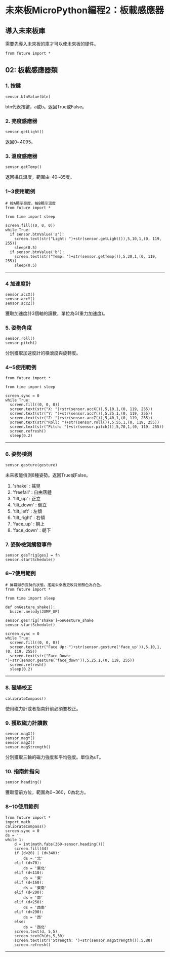 # 未來板MicroPython編程2：板載感應器

## 導入未來板庫

需要先導入未來板的庫才可以使未來板的硬件。

    from future import *

## 02: 板載感應器類

### 1. 按鍵

    sensor.btnValue(btn)
    
btn代表按鍵，a或b。返回True或False。

### 2. 亮度感應器

    sensor.getLight()
    
返回0~4095。

### 3. 溫度感應器

    sensor.getTemp()
    
返回攝氏溫度，範圍由-40~85度。

### 1~3使用範例
    
    # 按A顯示亮度，按B顯示溫度
    from future import *
    
    from time import sleep
    
    screen.fill((0, 0, 0))
    while True:
      if sensor.btnValue('a'):
        screen.text(str("Light: ")+str(sensor.getLight()),5,10,1,(0, 119, 255))
        sleep(0.5)
      if sensor.btnValue('b'):
        screen.text(str("Temp: ")+str(sensor.getTemp()),5,30,1,(0, 119, 255))
        sleep(0.5)

-----------------

### 4 加速度計

    sensor.accX()
    sensor.accY()
    sensor.accZ()
    
獲取加速度計3個軸的讀數，單位為G(重力加速度)。

### 5. 姿勢角度

    sensor.roll()
    sensor.pitch()
    
分別獲取加速度計的橫滾度與旋轉度。

### 4~5使用範例

    from future import *

    from time import sleep
    
    screen.sync = 0
    while True:
      screen.fill((0, 0, 0))
      screen.text(str("X: ")+str(sensor.accX()),5,10,1,(0, 119, 255))
      screen.text(str("Y: ")+str(sensor.accY()),5,25,1,(0, 119, 255))
      screen.text(str("Z: ")+str(sensor.accZ()),5,40,1,(0, 119, 255))
      screen.text(str("Roll: ")+str(sensor.roll()),5,55,1,(0, 119, 255))
      screen.text(str("Pitch: ")+str(sensor.pitch()),5,70,1,(0, 119, 255))
      screen.refresh()
      sleep(0.2)

---------------

### 6. 姿勢檢測

    sensor.gesture(gesture)

未來板能偵測8種姿勢。返回True或False。

1. 'shake' : 搖晃
2. 'freefall' : 自由落體
3. 'tilt_up' : 正立
4. 'tilt_down' : 倒立
5. 'tilt_left' : 左傾
6. 'tilt_right' : 右傾
7. 'face_up' : 朝上
8. 'face_down' : 朝下

### 7. 姿勢檢測觸發事件

    sensor.gesTrig[ges] = fn
    sensor.startSchedule()
    
### 6~7使用範例

    # 屏幕顯示姿勢的狀態，搖晃未來板更改背景顏色為白色。
    from future import *
    
    from time import sleep

    def onGesture_shake():
      buzzer.melody(JUMP_UP)
    
    sensor.gesTrig['shake']=onGesture_shake
    sensor.startSchedule()
    
    screen.sync = 0
    while True:
      screen.fill((0, 0, 0))
      screen.text(str("Face Up: ")+str(sensor.gesture('face_up')),5,10,1,(0, 119, 255))
      screen.text(str("Face Down: ")+str(sensor.gesture('face_down')),5,25,1,(0, 119, 255))
      screen.refresh()
      sleep(0.2)

-----------------

### 8. 磁場校正

    calibrateCompass()
    
使用磁力計或者指南針前必須要校正。

### 9. 獲取磁力計讀數

    sensor.magX()
    sensor.magY()
    sensor.magZ()
    sensor.magStrength()
    
分別獲取三軸的磁力強度和平均強度。單位為uT。

### 10. 指南針指向

    sensor.heading()
    
獲取當前方位，範圍為0~360，0為北方。

### 8~10使用範例

    from future import *
    import math
    calibrateCompass()
    screen.sync = 0
    ds = ''
    while 1:
        d = int(math.fabs(360-sensor.heading()))
        screen.fill(44)
        if (d<20) | (d>340):
            ds = '北'
        elif (d<70):
            ds = '東北'
        elif (d<110):
            ds = '東'
        elif (d<160):
            ds = '東南'
        elif (d<200):
            ds = '南'
        elif (d<250):
            ds = '西南'
        elif (d<290):
            ds = '西'
        else:
            ds = '西北'
        screen.text(d, 5,5)
        screen.textCh(ds,5,30)
        screen.text(str('Strength: ')+str(sensor.magStrength()),5,80)
        screen.refresh()
        
--------------------